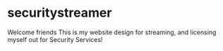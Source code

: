 # securitystreamer
Welcome friends
This is my website design
for streaming, and
licensing myself out for 
Security Services!
